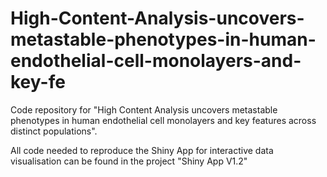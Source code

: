 # High-Content-Analysis-uncovers-metastable-phenotypes-in-human-endothelial-cell-monolayers-and-key-fe
Code repository for "High Content Analysis uncovers metastable phenotypes in human endothelial cell monolayers and key features across distinct populations".

All code needed to reproduce the Shiny App for interactive data visualisation can be found in the project "Shiny App V1.2"
